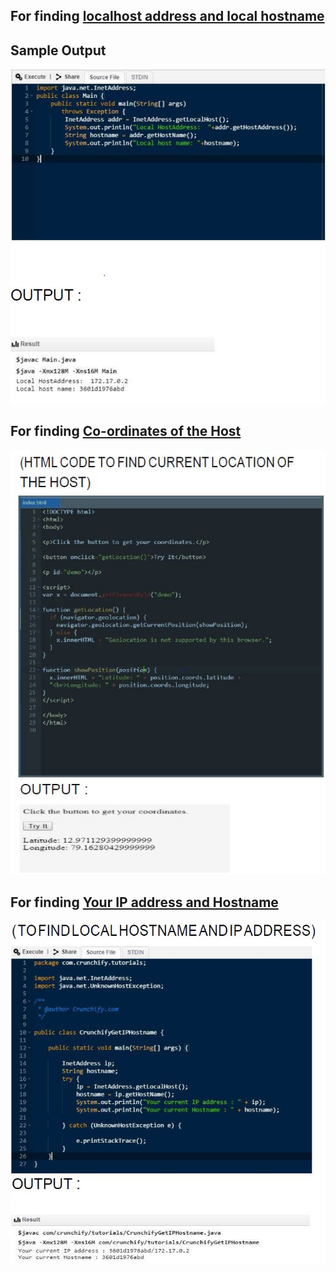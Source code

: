 ## For finding [localhost address and local hostname](https://github.com/Kartikay77/Resume/blob/main/SIN_PROJECT/Main.java)

## Sample Output
![Demo Doccou alpha](https://github.com/Kartikay77/Resume/blob/main/SIN_PROJECT/localhostaddress%2Clocalhostname.JPG?raw=true)

## For finding [Co-ordinates of the Host](https://github.com/Kartikay77/Resume/blob/main/SIN_PROJECT/sin.html)

![Co-ordinates of the Host](https://github.com/Kartikay77/Resume/blob/main/SIN_PROJECT/longitude%2Clatitude%20of%20the%20intruder.JPG?raw=true)

## For finding [Your IP address and Hostname](https://github.com/Kartikay77/Resume/blob/main/SIN_PROJECT/NewClass1.java)

![Your IP address and Hostname](https://github.com/Kartikay77/Resume/blob/main/SIN_PROJECT/yourip%2Cyourhostname.JPG?raw=true)
